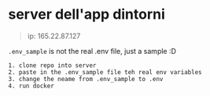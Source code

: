 # server dell'app dintorni 
> ip: 165.22.87.127
> 
`.env_sample` is not the real .env file, just a sample :D

```
1. clone repo into server
2. paste in the .env_sample file teh real env variables
3. change the neame from .env_sample to .env
4. run docker
```
